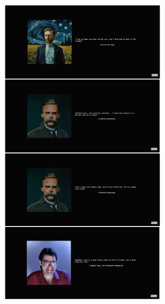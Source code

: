 ![five](screenshot/five.PNG)
![One](screenshot/One.PNG)
![Two](screenshot/Two.PNG)
![three](screenshot/three.PNG)
